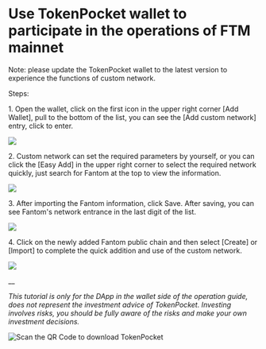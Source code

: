 # Use TokenPocket wallet to participate in the operations of FTM mainnet

Note: please update the TokenPocket wallet to the latest version to experience the functions of custom network.

Steps: 

1\. Open the wallet, click on the first icon in the upper right corner \[Add Wallet], pull to the bottom of the list, you can see the \[Add custom network] entry, click to enter. 

![](https://tp-statics.tokenpocket.pro/token/tokenpocket-1620057545942.jpg)



2\. Custom network can set the required parameters by yourself, or you can click the \[Easy Add] in the upper right corner to select the required network quickly, just search for Fantom at the top to view the information.

![](https://tp-statics.tokenpocket.pro/token/tokenpocket-1620057651848.jpg)



3\. After importing the Fantom information, click Save. After saving, you can see Fantom's network entrance in the last digit of the list.

![](https://tp-statics.tokenpocket.pro/token/tokenpocket-1620057761809.jpg)



4\. Click on the newly added Fantom public chain and then select \[Create] or \[Import] to complete the quick addition and use of the custom network.

![](https://tp-statics.tokenpocket.pro/token/tokenpocket-1620057813924.jpg)

__

_This tutorial is only for the DApp in the wallet side of the operation guide, does not represent the investment advice of TokenPocket. Investing involves risks, you should be fully aware of the risks and make your own investment decisions._

![Scan the QR Code to download TokenPocket](https://tp-statics.tokenpocket.pro/dapp/tokenpocket-1615532554741.jpg)
